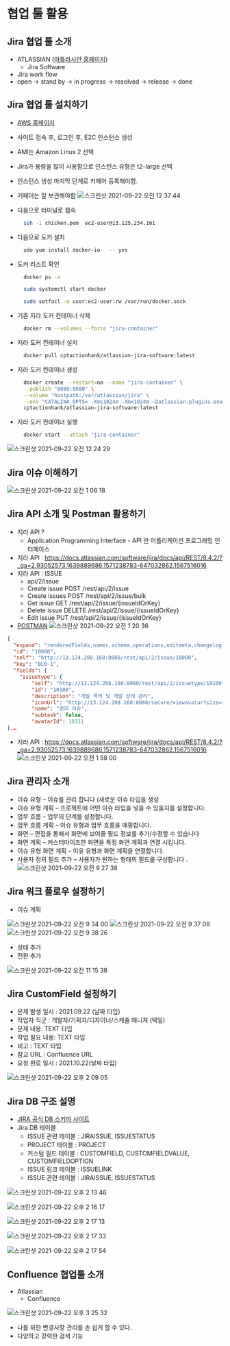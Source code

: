 # 협업 툴 활용

## Jira 협업 툴 소개

- ATLASSIAN ([아틀라시안 홈페이지](https://www.atlassian.com/))
  - Jira Software
- Jira work flow
- open -> stand by -> in progress -> resolved -> release -> done

## Jira 협업 툴 설치하기

- [AWS 홈페이지](https://aws.amazon.com/ko/)
- 사이트 접속 후, 로그인 후, E2C 인스턴스 생성
- AMI는 Amazon Linux 2 선택
- Jira가 용량을 많이 사용함으로 인스턴스 유형은 t2-large 선택
- 인스턴스 생성 마지막 단계로 키페어 등록해야함.
- 키페어는 잘 보관해야함
  ![스크린샷 2021-09-22 오전 12 37 44](https://user-images.githubusercontent.com/18282470/134202060-04322169-4afc-4597-989b-439cf4e1a29a.png)
- 다음으로 터미널로 접속
  ```bash
    ssh -i chicken.pem  ec2-user@13.125.234.161
  ```
- 다음으로 도커 설치
  ```bash
    udo yum install docker-io   -- yes
  ```
- 도커 리스트 확인

  ```bash
    docker ps -a

    sudo systemctl start docker

    sudo setfacl -m user:ec2-user:rw /var/run/docker.sock
  ```

- 기존 지라 도커 컨테이너 삭제
  ```bash
    docker rm --volumes --force "jira-container"
  ```
- 지라 도커 컨테이너 설치
  ```bash
    docker pull cptactionhank/atlassian-jira-software:latest
  ```
- 지라 도커 컨테이너 생성
  ```bash
    docker create --restart=no --name "jira-container" \
    --publish "8080:8080" \
    --volume "hostpath:/var/atlassian/jira" \
    --env "CATALINA_OPTS= -Xms1024m -Xmx1024m -Datlassian.plugins.enable.wait=300" \
    cptactionhank/atlassian-jira-software:latest
  ```
- 지라 도커 컨테이너 실행
  ```bash
    docker start --attach "jira-container"
  ```

![스크린샷 2021-09-22 오전 12 24 29](https://user-images.githubusercontent.com/18282470/134202090-b8297c6b-fe2d-4a73-b0fc-04597139ade9.png)

## Jira 이슈 이해하기
![스크린샷 2021-09-22 오전 1 06 18](https://user-images.githubusercontent.com/18282470/134206715-873e470b-e93c-4ec7-846e-145d3f405e1c.png)

## Jira API 소개 및 Postman 활용하기
- 지라 API ?
  * Application Programming Interface  - API 란 어플리케이션 프로그래밍 인터페이스
- 지라 API : https://docs.atlassian.com/software/jira/docs/api/REST/8.4.2/?_ga=2.93052573.1639889686.1571238783-647032862.1567516016
- 지라 API : ISSUE
  * api/2/issue 
  * Create issue		POST /rest/api/2/issue
  * Create issues		POST /rest/api/2/issue/bulk
  * Get issue		GET /rest/api/2/issue/{issueIdOrKey}
  * Delete issue		DELETE /rest/api/2/issue/{issueIdOrKey}
  * Edit issue		PUT /rest/api/2/issue/{issueIdOrKey}
- [POSTMAN](https://www.getpostman.com/)
![스크린샷 2021-09-22 오전 1 20 36](https://user-images.githubusercontent.com/18282470/134208817-85f8fdf2-d8ab-47a8-bb01-bc69c61e4286.png)
``` json
{
  "expand": "renderedFields,names,schema,operations,editmeta,changelog,versionedRepresentations",
  "id": "10000",
  "self": "http://13.124.208.168:8080/rest/api/2/issue/10000",
  "key": "BLO-1",
  "fields": {
    "issuetype": {
        "self": "http://13.124.208.168:8080/rest/api/2/issuetype/10100",
        "id": "10100", 
        "description": "개발 목적 및 개발 상태 관리",
        "iconUrl": "http://13.124.208.168:8080/secure/viewavatar?size=xsmall&avatarId=10311&avatarType=issuetype",
        "name": "관리 이슈",
        "subtask": false,
        "avatarId": 10311
},…
```
- 지라 API : https://docs.atlassian.com/software/jira/docs/api/REST/8.4.2/?_ga=2.93052573.1639889686.1571238783-647032862.1567516016
![스크린샷 2021-09-22 오전 1 58 00](https://user-images.githubusercontent.com/18282470/134214701-064e30da-8bad-4c45-b2c5-c9d929ef32dc.png)

## Jira 관리자 소개
- 이슈 유형 – 이슈를 관리 합니다 (새로운 이슈 타입을 생성
- 이슈 유형 계획 – 프로젝트에 어떤 이슈 타입을 넣을 수 있을지를 설정합니다. 
- 업무 흐름 – 업무의 단계를 설정합니다. 
- 업무 흐름 계획 – 이슈 유형과 업무 흐름을 매핑합니다.
- 화면 – 편집을 통해서 화면에 보여줄 필드 정보를 추가/수정할 수 있습니다
- 화면 계획 – 커스터마이즈한 화면을 특정 화면 계획과 연결 시킵니다.
- 이슈 유형 화면 계획 – 이유 유형과 화면 계획을 연결합니다. 
- 사용자 정의 필드 추가 – 사용자가 원하는 형태의 필드를 구성합니다 . 
![스크린샷 2021-09-22 오전 9 27 38](https://user-images.githubusercontent.com/18282470/134264960-63650bf7-d76b-4cd1-b1ce-60540eadc64d.png)

## Jira 워크 플로우 설정하기
- 이슈 계획
 
 ![스크린샷 2021-09-22 오전 9 34 00](https://user-images.githubusercontent.com/18282470/134265234-b7927356-7ec5-4ff8-9671-869316422c83.png)
 ![스크린샷 2021-09-22 오전 9 37 08](https://user-images.githubusercontent.com/18282470/134265456-2c23c897-13dc-4efe-ae99-87e4557ac1a1.png)
 ![스크린샷 2021-09-22 오전 9 38 26](https://user-images.githubusercontent.com/18282470/134265540-50b9f56b-294d-42a0-bb57-8cfa3372b47b.png)
 
- 상태 추가
- 전환 추가

![스크린샷 2021-09-22 오전 11 15 38](https://user-images.githubusercontent.com/18282470/134273177-d967c66c-89c8-424e-aa5d-a319c5c378dc.png)

## Jira CustomField 설정하기
- 문제 발생 일시 : 2021.09.22 (날짜 타입)
- 작업자 직군 : 개발자/기획자/디자이너/스케쥴 매니져 (택일)
- 문제 내용: TEXT 타입
- 작업 필요 내용: TEXT 타입
- 비고 : TEXT 타입
- 참교 URL : Confluence URL
- 요청 완료 일시 : 2021.10.22(날짜 타입) 

![스크린샷 2021-09-22 오후 2 09 05](https://user-images.githubusercontent.com/18282470/134286663-9508a14e-edb3-48db-9fd2-aadadec2bc51.png)

## Jira DB 구조 설명
- [JIRA 공식 DB 스키마 사이트](https://developer.atlassian.com/server/jira/platform/attachments/jira-7-9-2-database-schema.pdf)
- Jira DB 테이블
  * ISSUE 관련 테이블 : JIRAISSUE, ISSUESTATUS
  * PROJECT 테이블 : PROJECT
  * 커스텀 필드 테이블 : CUSTOMFIELD, CUSTOMFIELDVALUE, CUSTOMFIELDOPTION
  * ISSUE 링크 테이블 : ISSUELINK
  * ISSUE 관련 테이블 : JIRAISSUE, ISSUESTATUS

![스크린샷 2021-09-22 오후 2 13 46](https://user-images.githubusercontent.com/18282470/134286989-651cd161-0949-448b-88e1-2beecfa67924.png)

![스크린샷 2021-09-22 오후 2 16 17](https://user-images.githubusercontent.com/18282470/134287172-0ac5c305-baa2-4533-98d0-6649571a7956.png)

![스크린샷 2021-09-22 오후 2 17 13](https://user-images.githubusercontent.com/18282470/134287243-5d3b9072-a834-40ce-acd3-73bfae0c5a6c.png)

![스크린샷 2021-09-22 오후 2 17 33](https://user-images.githubusercontent.com/18282470/134287266-cc1453ec-b42e-47c2-a4f3-d2841cabd999.png)

![스크린샷 2021-09-22 오후 2 17 54](https://user-images.githubusercontent.com/18282470/134287324-d3b1b6b8-4b6e-45b7-a069-bf078f55f8e2.png)

## Confluence 협업툴 소개
- Atlassian
  * Confluence

![스크린샷 2021-09-22 오후 3 25 32](https://user-images.githubusercontent.com/18282470/134293328-e6f66a78-b8b2-4d1d-89cf-53e053160f35.png)

- 나를 위한 변경사항 관리를 손 쉽게 할 수 있다.
- 다양하고 강력한 검색 기능

